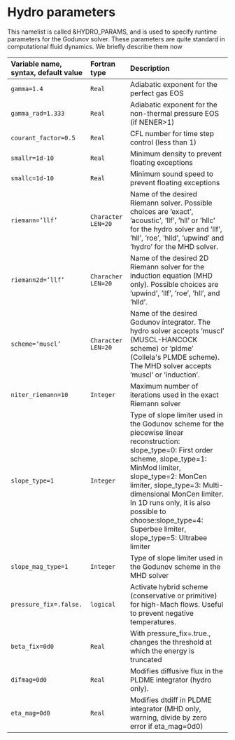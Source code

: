 

# Hydro parameters

This namelist is called &HYDRO_PARAMS, and is used to specify runtime parameters for the Godunov solver. These parameters are quite standard in computational fluid dynamics. We briefly
describe them now


| Variable name, syntax, default value | Fortran type  | Description               |
|:---------------------------- |:------------- |:------------------------- |
| `gamma=1.4`           |  `Real`    | Adiabatic exponent for the perfect gas EOS |
| `gamma_rad=1.333`     |  `Real`    | Adiabatic exponent for the non-thermal pressure EOS (if NENER>1) |
| `courant_factor=0.5`  |  `Real`    | CFL number for time step control (less than 1) |
| `smallr=1d-10 `       |  `Real`    | Minimum density to prevent floating exceptions |
| `smallc=1d-10 `       |  `Real`    | Minimum sound speed to prevent floating exceptions |
| `riemann=’llf’`       |`Character LEN=20`| Name of the desired Riemann solver. Possible choices are ’exact’, ’acoustic’, ’llf’, ’hll’ or ’hllc’ for the hydro solver and ’llf’, ’hll’, ’roe’, ’hlld’, ’upwind’ and ’hydro’ for the MHD solver. |
| `riemann2d=’llf’`     |`Characher LEN=20`| Name of the desired 2D Riemann solver for the induction equation (MHD only). Possible choices are ’upwind’, ’llf’, ’roe’, ’hll’, and ’hlld’. |
| `scheme=’muscl’`       |`Character LEN=20`| Name of the desired Godunov integrator. The hydro solver accepts ’muscl’ (MUSCL-HANCOCK scheme) or ’pldme’ (Collela's PLMDE scheme). The MHD solver accepts ’muscl’ or ’induction’. |
| `niter_riemann=10`    |  `Integer` | Maximum number of iterations used in the exact Riemann solver |
| `slope_type=1` |  `Integer`    | Type of slope limiter used in the Godunov scheme for the piecewise linear reconstruction: slope_type=0: First order scheme, slope_type=1: MinMod limiter, slope_type=2: MonCen limiter, slope_type=3: Multi-dimensional MonCen limiter. In 1D runs only, it is also possible to choose:slope_type=4: Superbee limiter, slope_type=5: Ultrabee limiter |
| `slope_mag_type=1` |  `Integer`    | Type of slope limiter used in the Godunov scheme in the MHD solver |
| `pressure_fix=.false.` |  `logical`    | Activate hybrid scheme (conservative or primitive) for high-Mach flows. Useful to prevent negative temperatures. |
| `beta_fix=0d0` |  `Real`    | With pressure_fix=.true., changes the threshold at which the energy is truncated |
| `difmag=0d0` |  `Real`    | Modifies diffusive flux in the PLDME integrator (hydro only). |
| `eta_mag=0d0` |  `Real`    | Modifies dtdiff in PLDME integrator (MHD only, warning, divide by zero error if eta_mag=0d0) |